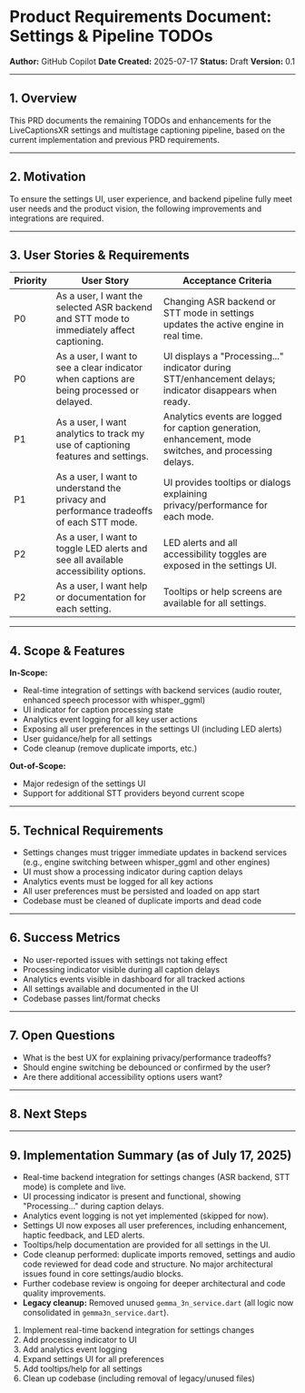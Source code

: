 # Product Requirements Document: Settings & Pipeline TODOs

**Author:** GitHub Copilot
**Date Created:** 2025-07-17
**Status:** Draft
**Version:** 0.1

---

## 1. Overview

This PRD documents the remaining TODOs and enhancements for the LiveCaptionsXR settings and multistage captioning pipeline, based on the current implementation and previous PRD requirements.

---

## 2. Motivation

To ensure the settings UI, user experience, and backend pipeline fully meet user needs and the product vision, the following improvements and integrations are required.

---

## 3. User Stories & Requirements

| Priority | User Story                                                                                 | Acceptance Criteria                                                                                       |
|----------|--------------------------------------------------------------------------------------------|----------------------------------------------------------------------------------------------------------|
| P0       | As a user, I want the selected ASR backend and STT mode to immediately affect captioning.  | Changing ASR backend or STT mode in settings updates the active engine in real time.                     |
| P0       | As a user, I want to see a clear indicator when captions are being processed or delayed.   | UI displays a "Processing..." indicator during STT/enhancement delays; indicator disappears when ready.  |
| P1       | As a user, I want analytics to track my use of captioning features and settings.           | Analytics events are logged for caption generation, enhancement, mode switches, and processing delays.   |
| P1       | As a user, I want to understand the privacy and performance tradeoffs of each STT mode.    | UI provides tooltips or dialogs explaining privacy/performance for each mode.                            |
| P2       | As a user, I want to toggle LED alerts and see all available accessibility options.         | LED alerts and all accessibility toggles are exposed in the settings UI.                                 |
| P2       | As a user, I want help or documentation for each setting.                                  | Tooltips or help screens are available for all settings.                                                 |

---

## 4. Scope & Features

**In-Scope:**
- Real-time integration of settings with backend services (audio router, enhanced speech processor with whisper_ggml)
- UI indicator for caption processing state
- Analytics event logging for all key user actions
- Exposing all user preferences in the settings UI (including LED alerts)
- User guidance/help for all settings
- Code cleanup (remove duplicate imports, etc.)

**Out-of-Scope:**
- Major redesign of the settings UI
- Support for additional STT providers beyond current scope

---

## 5. Technical Requirements

- Settings changes must trigger immediate updates in backend services (e.g., engine switching between whisper_ggml and other engines)
- UI must show a processing indicator during caption delays
- Analytics events must be logged for all key actions
- All user preferences must be persisted and loaded on app start
- Codebase must be cleaned of duplicate imports and dead code

---

## 6. Success Metrics

- No user-reported issues with settings not taking effect
- Processing indicator visible during all caption delays
- Analytics events visible in dashboard for all tracked actions
- All settings available and documented in the UI
- Codebase passes lint/format checks

---

## 7. Open Questions

- What is the best UX for explaining privacy/performance tradeoffs?
- Should engine switching be debounced or confirmed by the user?
- Are there additional accessibility options users want?

---

## 8. Next Steps

---

## 9. Implementation Summary (as of July 17, 2025)

- Real-time backend integration for settings changes (ASR backend, STT mode) is complete and live.
- UI processing indicator is present and functional, showing "Processing..." during caption delays.
- Analytics event logging is not yet implemented (skipped for now).
- Settings UI now exposes all user preferences, including enhancement, haptic feedback, and LED alerts.
- Tooltips/help documentation are provided for all settings in the UI.
- Code cleanup performed: duplicate imports removed, settings and audio code reviewed for dead code and structure. No major architectural issues found in core settings/audio blocks.
- Further codebase review is ongoing for deeper architectural and code quality improvements.
- **Legacy cleanup:** Removed unused `gemma_3n_service.dart` (all logic now consolidated in `gemma3n_service.dart`).

1. Implement real-time backend integration for settings changes
2. Add processing indicator to UI
3. Add analytics event logging
4. Expand settings UI for all preferences
5. Add tooltips/help for all settings
6. Clean up codebase (including removal of legacy/unused files)
